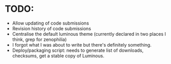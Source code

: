 # TODO:

  + Allow updating of code submissions
  + Revision history of code submissions
  + Centralise the default luminous theme (currently declared in two places I
    think, grep for zenophilia)
  + I forgot what I was about to write but there's definitely something.
  + Deploy/packaging script: needs to generate list of downloads, checksums,
    get a stable copy of Luminous.


